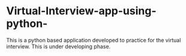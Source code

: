 # Virtual-Interview-app-using-python-
This is a python based application developed to practice for the virtual interview. This is under developing phase.
